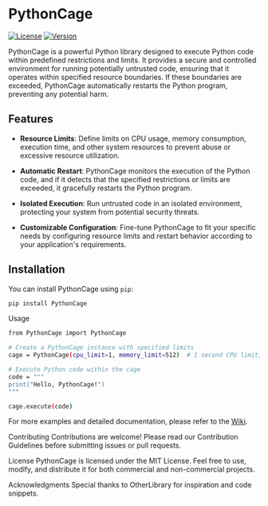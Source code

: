 # PythonCage

[![License](https://img.shields.io/badge/License-MIT-blue.svg)](https://opensource.org/licenses/MIT)
[![Version](https://img.shields.io/badge/Version-1.0.0-green.svg)](https://github.com/idhanush/PythonCage/releases/tag/v1.0.0)

PythonCage is a powerful Python library designed to execute Python code within predefined restrictions and limits. It provides a secure and controlled environment for running potentially untrusted code, ensuring that it operates within specified resource boundaries. If these boundaries are exceeded, PythonCage automatically restarts the Python program, preventing any potential harm.

## Features

- **Resource Limits**: Define limits on CPU usage, memory consumption, execution time, and other system resources to prevent abuse or excessive resource utilization.

- **Automatic Restart**: PythonCage monitors the execution of the Python code, and if it detects that the specified restrictions or limits are exceeded, it gracefully restarts the Python program.

- **Isolated Execution**: Run untrusted code in an isolated environment, protecting your system from potential security threats.

- **Customizable Configuration**: Fine-tune PythonCage to fit your specific needs by configuring resource limits and restart behavior according to your application's requirements.

## Installation

You can install PythonCage using `pip`:

```bash
pip install PythonCage
```
Usage

```bash
from PythonCage import PythonCage

# Create a PythonCage instance with specified limits
cage = PythonCage(cpu_limit=1, memory_limit=512)  # 1 second CPU limit, 512 MB memory limit

# Execute Python code within the cage
code = """
print("Hello, PythonCage!")
"""

cage.execute(code)
```
For more examples and detailed documentation, please refer to the [Wiki](https://wikipeida.org).

Contributing
Contributions are welcome! Please read our Contribution Guidelines before submitting issues or pull requests.

License
PythonCage is licensed under the MIT License. Feel free to use, modify, and distribute it for both commercial and non-commercial projects.

Acknowledgments
Special thanks to OtherLibrary for inspiration and code snippets.
